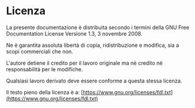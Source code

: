 # Licenza

La presente documentazione è distribuita secondo i termini della GNU Free Documentation License Versione 1.3, 3 novembre 2008.

Ne è garantita assoluta libertà di copia, ridistribuzione e modifica, sia a scopi commerciali che non.

L'autore detiene il credito per il lavoro originale ma nè credito nè responsabilità per le modifiche.

Qualsiasi lavoro derivato deve essere conforme a questa stessa licenza.

Il testo pieno della licenza è a: [https://www.gnu.org/licenses/fdl.txt](https://www.gnu.org/licenses/fdl.txt)